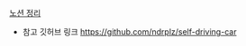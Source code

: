 [노션 정리](https://www.notion.so/dongdong9698/1-47f114c11cb447dfa21f98998d3594f8)
- 참고 깃허브 링크 https://github.com/ndrplz/self-driving-car
